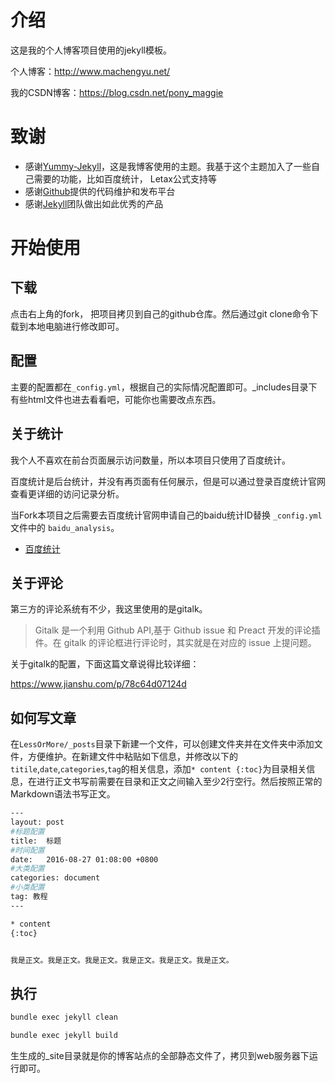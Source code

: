 # 介绍

这是我的个人博客项目使用的jekyll模板。

个人博客：http://www.machengyu.net/

我的CSDN博客：https://blog.csdn.net/pony_maggie

# 致谢
+ 感谢[Yummy-Jekyll](https://github.com/DONGChuan/Yummy-Jekyll)，这是我博客使用的主题。我基于这个主题加入了一些自己需要的功能，比如百度统计，
Letax公式支持等
+ 感谢[Github](https://github.com/)提供的代码维护和发布平台
+ 感谢[Jekyll](https://jekyllrb.com/)团队做出如此优秀的产品


# 开始使用

## 下载
点击右上角的fork， 把项目拷贝到自己的github仓库。然后通过git clone命令下载到本地电脑进行修改即可。

## 配置
主要的配置都在`_config.yml`，根据自己的实际情况配置即可。_includes目录下有些html文件也进去看看吧，可能你也需要改点东西。

## 关于统计
我个人不喜欢在前台页面展示访问数量，所以本项目只使用了百度统计。

百度统计是后台统计，并没有再页面有任何展示，但是可以通过登录百度统计官网查看更详细的访问记录分析。

当Fork本项目之后需要去百度统计官网申请自己的baidu统计ID替换 `_config.yml` 文件中的 `baidu_analysis`。

+ [百度统计](https://tongji.baidu.com)

## 关于评论

第三方的评论系统有不少，我这里使用的是gitalk。

>Gitalk 是一个利用 Github API,基于 Github issue 和 Preact 开发的评论插件。在 gitalk 的评论框进行评论时，其实就是在对应的 issue 上提问题。

关于gitalk的配置，下面这篇文章说得比较详细：

https://www.jianshu.com/p/78c64d07124d


## 如何写文章

在`LessOrMore/_posts`目录下新建一个文件，可以创建文件夹并在文件夹中添加文件，方便维护。在新建文件中粘贴如下信息，并修改以下的`titile`,`date`,`categories`,`tag`的相关信息，添加`* content {:toc}`为目录相关信息，在进行正文书写前需要在目录和正文之间输入至少2行空行。然后按照正常的Markdown语法书写正文。

``` bash
---
layout: post
#标题配置
title:  标题
#时间配置
date:   2016-08-27 01:08:00 +0800
#大类配置
categories: document
#小类配置
tag: 教程
---

* content
{:toc}


我是正文。我是正文。我是正文。我是正文。我是正文。我是正文。
```

执行
------------------------------------

``` bash
bundle exec jekyll clean
```

``` bash
bundle exec jekyll build
```

生生成的_site目录就是你的博客站点的全部静态文件了，拷贝到web服务器下运行即可。


